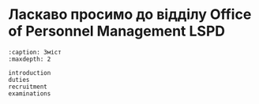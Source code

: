 # Ласкаво просимо до відділу Office of Personnel Management LSPD

```{toctree}
:caption: Зміст
:maxdepth: 2

introduction
duties
recruitment
examinations